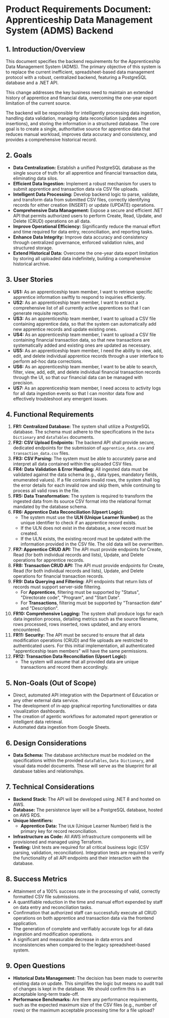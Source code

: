 # Product Requirements Document: Apprenticeship Data Management System (ADMS) Backend

## 1. Introduction/Overview

This document specifies the backend requirements for the Apprenticeship Data Management System (ADMS). The primary objective of this system is to replace the current inefficient, spreadsheet-based data management protocol with a robust, centralized backend, featuring a PostgreSQL database and a .NET API.

This change addresses the key business need to maintain an extended history of apprentice and financial data, overcoming the one-year export limitation of the current source.

The backend will be responsible for intelligently processing data ingestion, handling data validation, managing data reconciliation (updates and insertions), and storing the information in a structured database. The core goal is to create a single, authoritative source for apprentice data that reduces manual workload, improves data accuracy and consistency, and provides a comprehensive historical record.

## 2. Goals

*   **Data Centralization:** Establish a unified PostgreSQL database as the single source of truth for all apprentice and financial transaction data, eliminating data silos.
*   **Efficient Data Ingestion:** Implement a robust mechanism for users to submit apprentice and transaction data via CSV file uploads.
*   **Intelligent Data Processing:** Develop backend logic to parse, validate, and transform data from submitted CSV files, correctly identifying records for either creation (INSERT) or update (UPDATE) operations.
*   **Comprehensive Data Management:** Expose a secure and efficient .NET API that permits authorized users to perform Create, Read, Update, and Delete (CRUD) operations on all data.
*   **Improve Operational Efficiency:** Significantly reduce the manual effort and time required for data entry, reconciliation, and reporting tasks.
*   **Enhance Data Integrity:** Improve data accuracy and consistency through centralized governance, enforced validation rules, and structured storage.
*   **Extend Historical Data:** Overcome the one-year data export limitation by storing all uploaded data indefinitely, building a comprehensive historical archive.

## 3. User Stories

*   **US1:** As an apprenticeship team member, I want to retrieve specific apprentice information swiftly to respond to inquiries efficiently.
*   **US2:** As an apprenticeship team member, I want to extract a comprehensive list of all currently active apprentices so that I can generate requisite reports.
*   **US3:** As an apprenticeship team member, I want to upload a CSV file containing apprentice data, so that the system can automatically add new apprentice records and update existing ones.
*   **US4:** As an apprenticeship team member, I want to upload a CSV file containing financial transaction data, so that new transactions are systematically added and existing ones are updated as necessary.
*   **US5:** As an apprenticeship team member, I need the ability to view, add, edit, and delete individual apprentice records through a user interface to perform ad-hoc data corrections.
*   **US6:** As an apprenticeship team member, I want to be able to search, filter, view, add, edit, and delete individual financial transaction records through the UI, so that our financial data can be managed with precision.
*   **US7:** As an apprenticeship team member, I need access to activity logs for all data ingestion events so that I can monitor data flow and effectively troubleshoot any emergent issues.

## 4. Functional Requirements

1.  **FR1: Centralized Database:** The system shall utilize a PostgreSQL database. The schema must adhere to the specifications in the `Data Dictionary` and `dataTables` documents.
2.  **FR2: CSV Upload Endpoints:** The backend API shall provide secure, dedicated endpoints for the submission of `apprentice_data.csv` and `transaction_data.csv` files.
3.  **FR3: CSV Parsing:** The system must be able to accurately parse and interpret all data contained within the uploaded CSV files.
4.  **FR4: Data Validation & Error Handling:** All ingested data must be validated against the data schema (e.g., data types, mandatory fields, enumerated values). If a file contains invalid rows, the system shall log the error details for each invalid row and skip them, while continuing to process all valid rows in the file.
5.  **FR5: Data Transformation:** The system is required to transform the ingested data from its source CSV format into the relational format mandated by the database schema.
6.  **FR6: Apprentice Data Reconciliation (Upsert Logic):**
    *   The system must use the **ULN (Unique Learner Number)** as the unique identifier to check if an apprentice record exists.
    *   If the ULN does not exist in the database, a new record must be created.
    *   If the ULN exists, the existing record must be updated with the information provided in the CSV file. The old data will be overwritten.
7.  **FR7: Apprentice CRUD API:** The API must provide endpoints for Create, Read (for both individual records and lists), Update, and Delete operations for apprentice records.
8.  **FR8: Transaction CRUD API:** The API must provide endpoints for Create, Read (for both individual records and lists), Update, and Delete operations for financial transaction records.
9.  **FR9: Data Querying and Filtering:** API endpoints that return lists of records must support server-side filtering.
    *   For **Apprentices**, filtering must be supported by "Status", "Directorate code", "Program", and "Start Date".
    *   For **Transactions**, filtering must be supported by "Transaction date" and "Description".
10. **FR10: Comprehensive Logging:** The system shall produce logs for each data ingestion process, detailing metrics such as the source filename, rows processed, rows inserted, rows updated, and any errors encountered.
11. **FR11: Security:** The API must be secured to ensure that all data modification operations (CRUD) and file uploads are restricted to authenticated users. For this initial implementation, all authenticated "apprenticeship team members" will have the same permissions.
12. **FR12: Transaction Data Reconciliation (Upsert Logic):**
    *   The system will assume that all provided data are unique transactions and record them accordingly.

## 5. Non-Goals (Out of Scope)

*   Direct, automated API integration with the Department of Education or any other external data service.
*   The development of in-app graphical reporting functionalities or data visualization dashboards.
*   The creation of agentic workflows for automated report generation or intelligent data retrieval.
*   Automated data ingestion from Google Sheets.

## 6. Design Considerations

*   **Data Schema:** The database architecture must be modeled on the specifications within the provided `dataTables`, `Data Dictionary`, and visual data model documents. These will serve as the blueprint for all database tables and relationships.

## 7. Technical Considerations

*   **Backend Stack:** The API will be developed using .NET 8 and hosted on AWS.
*   **Database:** The persistence layer will be a PostgreSQL database, hosted on AWS RDS.
*   **Unique Identifiers:**
    *   **Apprentice Data:** The `ULN` (Unique Learner Number) field is the primary key for record reconciliation.
*   **Infrastructure as Code:** All AWS infrastructure components will be provisioned and managed using Terraform.
*   **Testing:** Unit tests are required for all critical business logic (CSV parsing, validation, reconciliation). Integration tests are required to verify the functionality of all API endpoints and their interaction with the database.

## 8. Success Metrics

*   Attainment of a 100% success rate in the processing of valid, correctly formatted CSV file submissions.
*   A quantifiable reduction in the time and manual effort expended by staff on data entry and reconciliation tasks.
*   Confirmation that authorized staff can successfully execute all CRUD operations on both apprentice and transaction data via the frontend application.
*   The generation of complete and verifiably accurate logs for all data ingestion and modification operations.
*   A significant and measurable decrease in data errors and inconsistencies when compared to the legacy spreadsheet-based system.

## 9. Open Questions

*   **Historical Data Management:** The decision has been made to overwrite existing data on update. This simplifies the logic but means no audit trail of changes is kept in the database. We should confirm this is an acceptable long-term trade-off.
*   **Performance Benchmarks:** Are there any performance requirements, such as the expected maximum size of the CSV files (e.g., number of rows) or the maximum acceptable processing time for a file upload?
